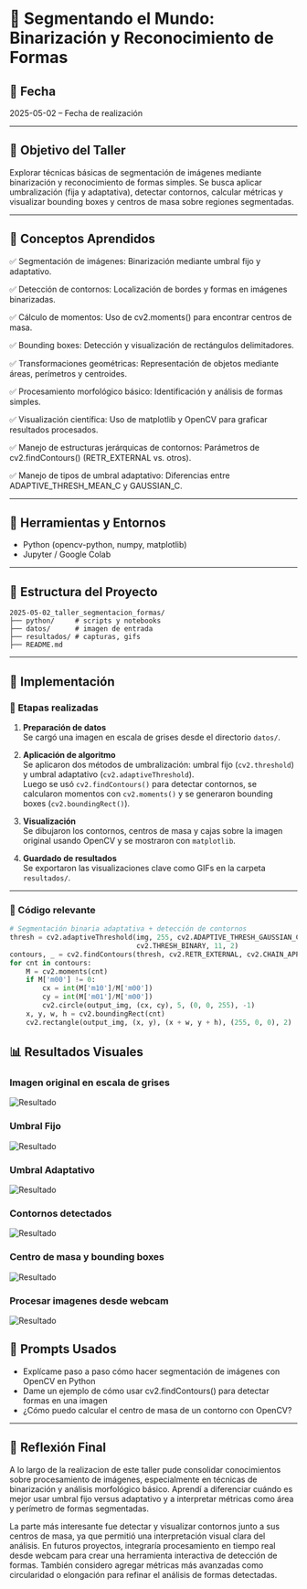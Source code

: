 # 🧪 Segmentando el Mundo: Binarización y Reconocimiento de Formas

## 📅 Fecha
2025-05-02 – Fecha de realización

---

## 🎯 Objetivo del Taller
Explorar técnicas básicas de segmentación de imágenes mediante binarización y reconocimiento de formas simples. Se busca aplicar umbralización (fija y adaptativa), detectar contornos, calcular métricas y visualizar bounding boxes y centros de masa sobre regiones segmentadas.

---

## 🧠 Conceptos Aprendidos

✅ Segmentación de imágenes: Binarización mediante umbral fijo y adaptativo.

✅ Detección de contornos: Localización de bordes y formas en imágenes binarizadas.

✅ Cálculo de momentos: Uso de cv2.moments() para encontrar centros de masa.

✅ Bounding boxes: Detección y visualización de rectángulos delimitadores.

✅ Transformaciones geométricas: Representación de objetos mediante áreas, perímetros y centroides.

✅ Procesamiento morfológico básico: Identificación y análisis de formas simples.

✅ Visualización científica: Uso de matplotlib y OpenCV para graficar resultados procesados.

✅ Manejo de estructuras jerárquicas de contornos: Parámetros de cv2.findContours() (RETR_EXTERNAL vs. otros).

✅ Manejo de tipos de umbral adaptativo: Diferencias entre ADAPTIVE_THRESH_MEAN_C y GAUSSIAN_C.

---

## 🔧 Herramientas y Entornos

- Python (opencv-python, numpy, matplotlib)
- Jupyter / Google Colab

---

## 📁 Estructura del Proyecto

```
2025-05-02_taller_segmentacion_formas/
├── python/     # scripts y notebooks 
├── datos/      # imagen de entrada 
├── resultados/ # capturas, gifs 
├── README.md
```
---

## 🧪 Implementación

### 🔹 Etapas realizadas

1. **Preparación de datos**  
   Se cargó una imagen en escala de grises desde el directorio `datos/`.

2. **Aplicación de algoritmo**  
   Se aplicaron dos métodos de umbralización: umbral fijo (`cv2.threshold`) y umbral adaptativo (`cv2.adaptiveThreshold`).  
   Luego se usó `cv2.findContours()` para detectar contornos, se calcularon momentos con `cv2.moments()` y se generaron bounding boxes (`cv2.boundingRect()`).

3. **Visualización**  
   Se dibujaron los contornos, centros de masa y cajas sobre la imagen original usando OpenCV y se mostraron con `matplotlib`.

4. **Guardado de resultados**  
   Se exportaron las visualizaciones clave como GIFs en la carpeta `resultados/`.

---

### 🔹 Código relevante

```python
# Segmentación binaria adaptativa + detección de contornos
thresh = cv2.adaptiveThreshold(img, 255, cv2.ADAPTIVE_THRESH_GAUSSIAN_C,
                               cv2.THRESH_BINARY, 11, 2)
contours, _ = cv2.findContours(thresh, cv2.RETR_EXTERNAL, cv2.CHAIN_APPROX_SIMPLE)
for cnt in contours:
    M = cv2.moments(cnt)
    if M['m00'] != 0:
        cx = int(M['m10']/M['m00'])
        cy = int(M['m01']/M['m00'])
        cv2.circle(output_img, (cx, cy), 5, (0, 0, 255), -1)
    x, y, w, h = cv2.boundingRect(cnt)
    cv2.rectangle(output_img, (x, y), (x + w, y + h), (255, 0, 0), 2)
```

## 📊 Resultados Visuales

### Imagen original en escala de grises
![Resultado](resultados/Grises.png)

### Umbral Fijo
![Resultado](resultados/Umbral.png)

### Umbral Adaptativo
![Resultado](resultados/UmbralAdap.png)

### Contornos detectados
![Resultado](resultados/Contornos.png)

### Centro de masa y bounding boxes
![Resultado](resultados/CentroMasa.png)

### Procesar imagenes desde webcam
![Resultado](resultados/Sliders.gif)

## 🧩 Prompts Usados

- Explícame paso a paso cómo hacer segmentación de imágenes con OpenCV en Python
- Dame un ejemplo de cómo usar cv2.findContours() para detectar formas en una imagen
- ¿Cómo puedo calcular el centro de masa de un contorno con OpenCV?

---

## 💬 Reflexión Final
A lo largo de la realizacion de este taller pude consolidar conocimientos sobre procesamiento de imágenes, especialmente en técnicas de binarización y análisis morfológico básico. Aprendí a diferenciar cuándo es mejor usar umbral fijo versus adaptativo y a interpretar métricas como área y perímetro de formas segmentadas.

La parte más interesante fue detectar y visualizar contornos junto a sus centros de masa, ya que permitió una interpretación visual clara del análisis. En futuros proyectos, integraría procesamiento en tiempo real desde webcam para crear una herramienta interactiva de detección de formas. También considero agregar métricas más avanzadas como circularidad o elongación para refinar el análisis de formas detectadas.


